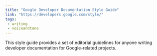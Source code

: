 ```yaml
---
title: "Google Developer Documentation Style Guide"
link: "https://developers.google.com/style/"
tags:
 - writing
 - voiceandtone
---
```


This style guide provides a set of editorial guidelines for anyone writing developer documentation for Google-related projects.

